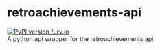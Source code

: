 # retroachievements-api
[![PyPI version fury.io](https://badge.fury.io/py/ansicolortags.svg)](https://pypi.python.org/pypi/retroachievements/)  
A python api wrapper for the retroachievements api
